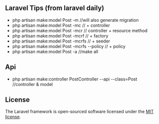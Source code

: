 ## Laravel Tips (from laravel daily)
- php artisan make:model Post -m //will also generate migration
- php artisan make:model Post -mc // + controller
- php artisan make:model Post -mcr // controller + resource method
- php artisan make:model Post -mcrf // + factory
- php artisan make:model Post -mcrfs // + seeder
- php artisan make:model Post -mcrfs --policy // + policy
- php artisan make:model Post -a //make all

## Api
- php artisan make:controller PostController --api --class=Post //controller & model

## License

The Laravel framework is open-sourced software licensed under the [MIT license](https://opensource.org/licenses/MIT).
